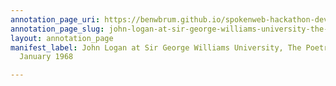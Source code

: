 ```yaml
---
annotation_page_uri: https://benwbrum.github.io/spokenweb-hackathon-development-noterms/annotations/john-logan-at-sir-george-williams-university-the-poetry-series-26-january-1968-canvas-1-unknown.json
annotation_page_slug: john-logan-at-sir-george-williams-university-the-poetry-series-26-january-1968-canvas-1-unknown
layout: annotation_page
manifest_label: John Logan at Sir George Williams University, The Poetry Series, 26
  January 1968

---
```

